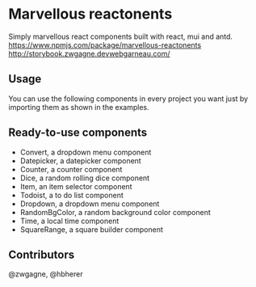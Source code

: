 # Marvellous reactonents

Simply marvellous react components built with react, mui and antd.
https://www.npmjs.com/package/marvellous-reactonents
http://storybook.zwgagne.devwebgarneau.com/

## Usage

You can use the following components in every project you want just by importing them as shown in the examples.

## Ready-to-use components

- Convert, a dropdown menu component
- Datepicker, a datepicker component
- Counter, a counter component
- Dice, a random rolling dice component
- Item, an item selector component
- Todoist, a to do list component
- Dropdown, a dropdown menu component
- RandomBgColor, a random background color component
- Time, a local time component
- SquareRange, a square builder component


## Contributors

@zwgagne, @hbherer
